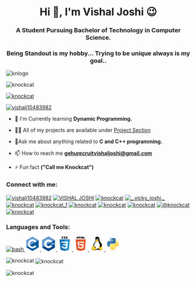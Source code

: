 <h1 align="center">Hi 👋, I'm Vishal Joshi 😉 </h1>
<h3 align="center">A Student Pursuing Bachelor of Technology in Computer Science.</h3>
<h3 align="center">Being Standout is my hobby... Trying to be unique always is my goal..</h3>

![knlogo](https://user-images.githubusercontent.com/85362504/198105598-a542b7a3-917c-4110-99e6-cf0247bc85dc.png)

<p align="left"> <img src="https://komarev.com/ghpvc/?username=knockcat&label=Profile%20views&color=0e75b6&style=flat" alt="knockcat" /> </p>

<p align="left"> <a href="https://github.com/ryo-ma/github-profile-trophy"><img src="https://github-profile-trophy.vercel.app/?username=knockcat" alt="knockcat" /></a> </p>

<p align="left"> <a href="https://twitter.com/vishalj10483982" target="blank"><img src="https://img.shields.io/twitter/follow/vishalj10483982?logo=twitter&style=for-the-badge" alt="vishalj10483982" /></a> </p>

- 🌱 I'm Currently learning **Dynamic Programming.**

- 👨‍💻 All of my projects are available under [Project Section](https://github.com/knockcat?tab=projects&type=classic)

- 💬Ask me about anything related to **C and C++ programming.**

- 📫 How to reach me **gehurecruitvishaljoshi@gmail.com**

- ⚡ Fun fact **("Call me Knockcat")**

<h3 align="left">Connect with me:</h3>
<p align="left">
<a href="https://twitter.com/vishalj10483982" target="blank"><img align="center" src="https://raw.githubusercontent.com/rahuldkjain/github-profile-readme-generator/master/src/images/icons/Social/twitter.svg" alt="vishalj10483982" height="30" width="40" /></a>
<a href="https://www.linkedin.com/in/vishal-joshi-7194491b7/" target="blank"><img align="center" src="https://raw.githubusercontent.com/rahuldkjain/github-profile-readme-generator/master/src/images/icons/Social/linked-in-alt.svg" alt="VISHAL JOSHI" height="30" width="40" /></a>
<a href="https://fb.com/knockcat" target="blank"><img align="center" src="https://raw.githubusercontent.com/rahuldkjain/github-profile-readme-generator/master/src/images/icons/Social/facebook.svg" alt="knockcat" height="30" width="40" /></a>
<a href="https://instagram.com/_.vicky_joshi._" target="blank"><img align="center" src="https://raw.githubusercontent.com/rahuldkjain/github-profile-readme-generator/master/src/images/icons/Social/instagram.svg" alt="_.vicky_joshi._" height="30" width="40" /></a>
<a href="https://www.youtube.com/channel/UCse6a9FhlS4zyN49yPBrf4Q" target="blank"><img align="center" src="https://raw.githubusercontent.com/rahuldkjain/github-profile-readme-generator/master/src/images/icons/Social/youtube.svg" alt="knockcat" height="30" width="40" /></a>
 <a href="https://www.codechef.com/users/knockcat_1" target="blank"><img align="center" src="https://cdn.jsdelivr.net/npm/simple-icons@3.1.0/icons/codechef.svg" alt="knockcat_1" height="30" width="40" /></a>
 <a href="https://www.hackerrank.com/knockcat" target="blank"><img align="center" src="https://raw.githubusercontent.com/rahuldkjain/github-profile-readme-generator/master/src/images/icons/Social/hackerrank.svg" alt="knockcat" height="30" width="40" /></a>
 <a href="https://codeforces.com/profile/knockcat" target="blank"><img align="center" src="https://raw.githubusercontent.com/rahuldkjain/github-profile-readme-generator/master/src/images/icons/Social/codeforces.svg" alt="knockcat" height="30" width="40" /></a>
<a href="https://www.leetcode.com/knockcat" target="blank"><img align="center" src="https://raw.githubusercontent.com/rahuldkjain/github-profile-readme-generator/master/src/images/icons/Social/leet-code.svg" alt="knockcat" height="30" width="40" /></a>
<a href="https://www.hackerearth.com/@knockcat" target="blank"><img align="center" src="https://raw.githubusercontent.com/rahuldkjain/github-profile-readme-generator/master/src/images/icons/Social/hackerearth.svg" alt="@knockcat" height="30" width="40" /></a>
<a href="https://auth.geeksforgeeks.org/user/knockcat" target="blank"><img align="center" src="https://raw.githubusercontent.com/rahuldkjain/github-profile-readme-generator/master/src/images/icons/Social/geeks-for-geeks.svg" alt="knockcat" height="30" width="40" /></a>
</p>

<h3 align="left">Languages and Tools:</h3>
<p align="left"> <a href="https://www.gnu.org/software/bash/" target="_blank" rel="noreferrer"> <img src="https://www.vectorlogo.zone/logos/gnu_bash/gnu_bash-icon.svg" alt="bash" width="40" height="40"/> </a> <a href="https://www.cprogramming.com/" target="_blank" rel="noreferrer"> <img src="https://raw.githubusercontent.com/devicons/devicon/master/icons/c/c-original.svg" alt="c" width="40" height="40"/> </a> <a href="https://www.w3schools.com/cpp/" target="_blank" rel="noreferrer"> <img src="https://raw.githubusercontent.com/devicons/devicon/master/icons/cplusplus/cplusplus-original.svg" alt="cplusplus" width="40" height="40"/> </a> <a href="https://www.w3schools.com/css/" target="_blank" rel="noreferrer"> <img src="https://raw.githubusercontent.com/devicons/devicon/master/icons/css3/css3-original-wordmark.svg" alt="css3" width="40" height="40"/> </a> <a href="https://www.w3.org/html/" target="_blank" rel="noreferrer"> <img src="https://raw.githubusercontent.com/devicons/devicon/master/icons/html5/html5-original-wordmark.svg" alt="html5" width="40" height="40"/> </a> <a href="https://www.linux.org/" target="_blank" rel="noreferrer"> <img src="https://raw.githubusercontent.com/devicons/devicon/master/icons/linux/linux-original.svg" alt="linux" width="40" height="40"/> </a> <a href="https://www.python.org" target="_blank" rel="noreferrer"> <img src="https://raw.githubusercontent.com/devicons/devicon/master/icons/python/python-original.svg" alt="python" width="40" height="40"/> </a> </p>

<p><img align="left" src="https://github-readme-stats.vercel.app/api/top-langs?username=knockcat&show_icons=true&locale=en&layout=compact" alt="knockcat" /></p>

<p>&nbsp;<img align="center" src="https://github-readme-stats.vercel.app/api?username=knockcat&show_icons=true&locale=en" alt="knockcat" /></p>

<p><img align="center" src="https://github-readme-streak-stats.herokuapp.com/?user=knockcat&" alt="knockcat" /></p>
